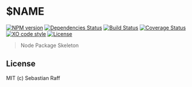 # $NAME

[![NPM version](https://badge.fury.io/js/$NAME.svg)](http://badge.fury.io/js/$NAME)
[![Dependencies Status](https://david-dm.org/hobbyquaker/$NAME/status.svg)](https://david-dm.org/hobbyquaker/$NAME)
[![Build Status](https://travis-ci.org/hobbyquaker/$NAME.svg?branch=master)](https://travis-ci.org/hobbyquaker/$NAME)
[![Coverage Status](https://coveralls.io/repos/github/hobbyquaker/$NAME/badge.svg?branch=master)](https://coveralls.io/github/hobbyquaker/$NAME?branch=master)
[![XO code style](https://img.shields.io/badge/code_style-XO-5ed9c7.svg)](https://github.com/sindresorhus/xo)
[![License](https://img.shields.io/badge/License-MIT-blue.svg?style=flat)](LICENSE)

> Node Package Skeleton


## License

MIT (c) Sebastian Raff
